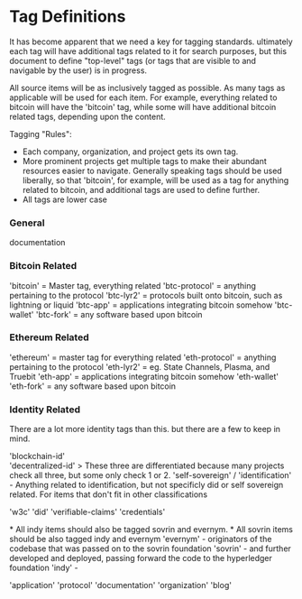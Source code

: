 # Tag Definitions

It has become apparent that we need a key for tagging standards. ultimately each tag will have additional tags related to it for search purposes, but this document to define "top-level" tags (or tags that are visible to and navigable by the user) is in progress. 

All source items will be as inclusively tagged as possible. As many tags as applicable will be used for each item. For example, everything related to bitcoin will have the 'bitcoin' tag, while some will have additional bitcoin related tags, depending upon the content.

Tagging "Rules":
* Each company, organization, and project gets its own tag.
* More prominent projects get multiple tags to make their abundant resources easier to navigate.
Generally speaking tags should be used liberally, so that 'bitcoin', for example, will be used as a tag for anything related to bitcoin, and additional tags are used to define further.
* All tags are lower case

### General

documentation

### Bitcoin Related

'bitcoin' = Master tag, everything related
'btc-protocol' = anything pertaining to the protocol
'btc-lyr2' = protocols built onto bitcoin, such as lightning or liquid
'btc-app' = applications integrating bitcoin somehow
'btc-wallet'
'btc-fork' = any software based upon bitcoin


### Ethereum Related

'ethereum' = master tag for everything related
'eth-protocol' = anything pertaining to the protocol
'eth-lyr2' = eg. State Channels, Plasma, and Truebit
'eth-app' = applications integrating bitcoin somehow
'eth-wallet'
'eth-fork' = any software based upon bitcoin


### Identity Related
There are a lot more identity tags than this. but there are a few to keep in mind.

'blockchain-id'    \
'decentralized-id'  > These three are differentiated because many projects check all three, but some only check 1 or 2.
'self-sovereign'   /
'identification'  - Anything related to identification, but not specificly did or self sovereign related. For items that don't fit in other classifications

'w3c'
'did'
'verifiable-claims'
'credentials'

\* All indy items should also be tagged sovrin and evernym.
\* All sovrin items should be also tagged indy and evernym
'evernym' - originators of the codebase that was passed on to the sovrin foundation
'sovrin' - and further developed and deployed, passing forward the code to the hyperledger foundation
'indy' -  

'application'
'protocol'
'documentation'
'organization'
'blog'
